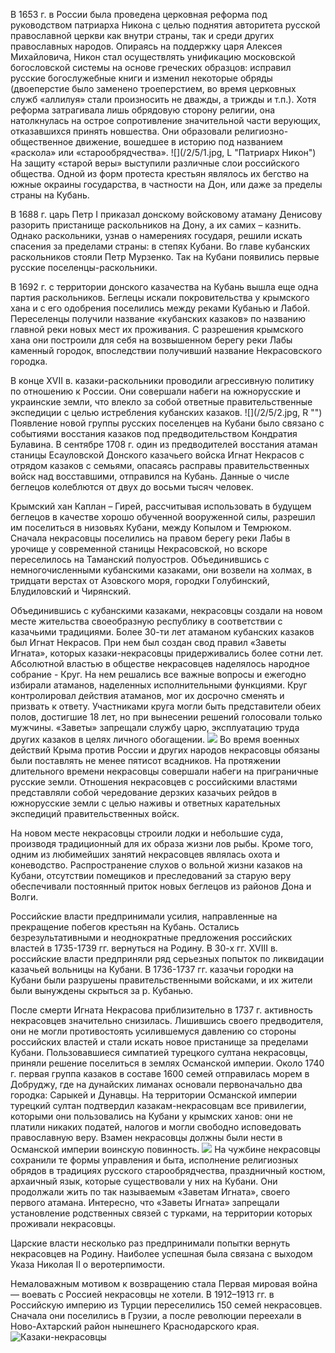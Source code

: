  В 1653 г. в России была проведена церковная реформа под руководством патриарха Никона с целью поднятия авторитета русской православной церкви как внутри страны, так и среди других православных народов. Опираясь на поддержку царя Алексея Михайловича, Никон стал осуществлять унификацию московской богословской системы на основе греческих образцов: исправил русские богослужебные книги и изменил некоторые обряды (двоеперстие было заменено троеперстием, во время церковных служб «аллилуя» стали произносить не дважды, а трижды и т.п.). Хотя реформа затрагивала лишь обрядовую сторону религии, она натолкнулась на острое сопротивление значительной части верующих, отказавшихся принять новшества. Они образовали религиозно-общественное движение, вошедшее в историю под названием «раскола» или «старообрядчества». 
![](/2/5/1.jpg, L "Патриарх Никон")
На защиту «старой веры» выступили различные слои российского общества. Одной из форм протеста крестьян являлось их бегство на южные окраины государства, в частности на Дон, или даже за пределы страны на Кубань. 

В 1688 г. царь Петр I приказал донскому войсковому атаману Денисову разорить пристанище раскольников на Дону, а их самих – казнить. Однако раскольники, узнав о намерениях государя, решили искать спасения за пределами страны: в степях Кубани. Во главе кубанских раскольников стояли Петр Мурзенко. Так на Кубани появились первые русские поселенцы-раскольники. 

 В 1692 г. с территории донского казачества на Кубань вышла еще одна партия раскольников. Беглецы искали покровительства у крымского хана и с его одобрения поселились между реками Кубанью и Лабой. Переселенцы получили название «кубанских казаков» по названию главной реки новых мест их проживания. С разрешения крымского хана они построили для себя на возвышенном берегу реки Лабы каменный городок, впоследствии получивший название Некрасовского городка. 

В конце ХVII в. казаки-раскольники проводили агрессивную политику по отношению к России. Они совершали набеги на южнорусские и украинские земли, что влекло за собой ответные правительственные экспедиции с целью истребления кубанских казаков.
![](/2/5/2.jpg, R "")
Появление новой группы русских поселенцев на Кубани было связано с событиями восстания казаков под предводительством Кондратия Булавина. В сентябре 1708 г. один из предводителей восстания атаман станицы Есауловской Донского казачьего войска Игнат Некрасов с отрядом казаков с семьями, опасаясь расправы правительственных войск над восставшими, отправился на Кубань. Данные о числе беглецов колеблются от двух до восьми тысяч человек. 

Крымский хан Каплан – Гирей, рассчитывая использовать в будущем беглецов в качестве хорошо обученной вооруженной силы, разрешил им поселиться в низовьях Кубани, между Копылом и Темрюком. Сначала некрасовцы поселились на правом берегу реки Лабы в урочище у современной станицы Некрасовской, но вскоре переселилось на Таманский полуостров. Объединившись с немногочисленными кубанскими казаками, они возвели на холмах, в тридцати верстах от Азовского моря, городки Голубинский, Блудиловский и Чирянский. 

Объединившись с кубанскими казаками, некрасовцы создали на новом месте жительства своеобразную республику в соответствии с казачьими традициями. Более 30-ти лет атаманом кубанских казаков был Игнат Некрасов. При нем был создан свод правил «Заветы Игната», которых казаки-некрасовцы придерживались более сотни лет. Абсолютной властью в обществе некрасовцев наделялось народное собрание - Круг. На нем решались все важные вопросы и ежегодно избирали атаманов, наделенных исполнительными функциями. Круг контролировал действия атаманов, мог их досрочно сменять и призвать к ответу. Участниками круга могли быть представители обеих полов, достигшие 18 лет, но при вынесении решений голосовали только мужчины. «Заветы» запрещали службу царю, эксплуатацию труда других казаков в целях личного обогащении. 
![](/2/5/3.jpg "")
Во время военных действий Крыма против России и других народов некрасовцы обязаны были поставлять не менее пятисот всадников. 
На протяжении длительного времени некрасовцы совершали набеги на приграничные русские земли. Отношения некрасовцев с российскими властями  представляли собой чередование дерзких казачьих рейдов в южнорусские земли с целью наживы и ответных карательных экспедиций правительственных войск. 

На новом месте некрасовцы строили лодки и небольшие суда, производя традиционный для их образа жизни лов рыбы. Кроме того, одним из любимейших занятий некрасовцев являлась охота и коневодство. Распространение слухов о вольной жизни казаков на Кубани, отсутствии помещиков и преследований за старую веру обеспечивали постоянный приток новых беглецов из районов Дона и Волги.

Российские власти предпринимали усилия, направленные на прекращение побегов крестьян на Кубань. Остались безрезультативными и неоднократные предложения российских властей в 1735-1739 гг. вернуться на Родину. В 30-х гг. ХVIII в. российские власти предприняли ряд серьезных попыток по ликвидации казачьей вольницы на Кубани. В 1736-1737 гг. казачьи городки на Кубани были разрушены правительственными войсками, и их жители были вынуждены скрыться за р. Кубанью.

После смерти Игната Некрасова приблизительно в 1737 г. активность некрасовцев значительно снизилась. Лишившись своего предводителя, они не могли противостоять усилившемуся давлению со стороны российских властей и стали искать новое пристанище за пределами Кубани. Пользовавшиеся симпатией турецкого султана некрасовцы, приняли решение поселиться в землях Османской империи. Около 1740 г. первая группа казаков в составе 1600 семей отправилась морем в Добруджу, где на дунайских лиманах основали первоначально два городка: Сарыкей и Дунавцы. На территории Османской империи турецкий султан подтвердил казакам-некрасовцам все привилегии, которыми они пользовались на Кубани у крымских ханов: они не платили никаких податей, налогов и могли свободно исповедовать православную веру. Взамен некрасовцы должны были нести в Османской империи воинскую повинность.
![](/2/5/5.jpg "")
На чужбине некрасовцы сохранили те формы управления и быта, исполнение религиозных обрядов в традициях русского старообрядчества, праздничный костюм, архаичный язык, которые существовали у них на Кубани.  Они продолжали жить по так называемым «Заветам Игната», своего первого атамана. Интересно, что «Заветы Игната» запрещали установление родственных связей с турками, на территории которых проживали некрасовцы.

 Царские власти несколько раз предпринимали попытки вернуть некрасовцев на Родину. Наиболее успешная была связана с выходом Указа Николая II о веротерпимости.

Немаловажным мотивом к возвращению стала Первая мировая война — воевать с Россией некрасовцы не хотели. В 1912–1913 гг. в Российскую империю из Турции переселились 150 семей некрасовцев. Сначала они поселились в Грузии, а после революции переехали в Ново-Ахтарский район нынешнего Краснодарского края.
![](/2/5/6.jpg "Казаки-некрасовцы")